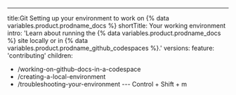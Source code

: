 ---
title:Git Setting up your environment to work on {% data variables.product.prodname_docs %}
shortTitle: Your working environment
intro: 'Learn about running the {% data variables.product.prodname_docs %} site locally or in {% data variables.product.prodname_github_codespaces %}.'
versions:
  feature: 'contributing'
children:
  - /working-on-github-docs-in-a-codespace
  - /creating-a-local-environment
  - /troubleshooting-your-environment
--- Control + Shift + m
